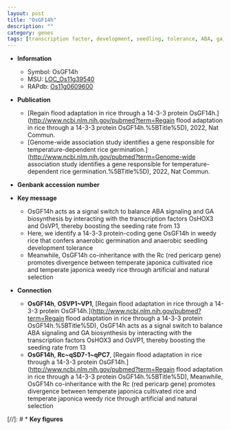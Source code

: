 ```yaml
---
layout: post
title: "OsGF14h"
description: ""
category: genes
tags: [transcription factor, development, seedling, tolerance, ABA, ga,  ga , GA, pericarp, GA biosynthesis,  ABA ]
---
```


* **Information**  
    + Symbol: OsGF14h  
    + MSU: [LOC_Os11g39540](http://rice.uga.edu/cgi-bin/ORF_infopage.cgi?orf=LOC_Os11g39540)  
    + RAPdb: [Os11g0609600](https://rapdb.dna.affrc.go.jp/locus/?name=Os11g0609600)  

* **Publication**  
    + [Regain flood adaptation in rice through a 14-3-3 protein OsGF14h.](http://www.ncbi.nlm.nih.gov/pubmed?term=Regain flood adaptation in rice through a 14-3-3 protein OsGF14h.%5BTitle%5D), 2022, Nat Commun.
    + [Genome-wide association study identifies a gene responsible for temperature-dependent rice germination.](http://www.ncbi.nlm.nih.gov/pubmed?term=Genome-wide association study identifies a gene responsible for temperature-dependent rice germination.%5BTitle%5D), 2022, Nat Commun.

* **Genbank accession number**  

* **Key message**  
    + OsGF14h acts as a signal switch to balance ABA signaling and GA biosynthesis by interacting with the transcription factors OsHOX3 and OsVP1, thereby boosting the seeding rate from 13
    + Here, we identify a 14-3-3 protein-coding gene OsGF14h in weedy rice that confers anaerobic germination and anaerobic seedling development tolerance
    + Meanwhile, OsGF14h co-inheritance with the Rc (red pericarp gene) promotes divergence between temperate japonica cultivated rice and temperate japonica weedy rice through artificial and natural selection

* **Connection**  
    + __OsGF14h__, __OSVP1~VP1__, [Regain flood adaptation in rice through a 14-3-3 protein OsGF14h.](http://www.ncbi.nlm.nih.gov/pubmed?term=Regain flood adaptation in rice through a 14-3-3 protein OsGF14h.%5BTitle%5D),  OsGF14h acts as a signal switch to balance ABA signaling and GA biosynthesis by interacting with the transcription factors OsHOX3 and OsVP1, thereby boosting the seeding rate from 13
    + __OsGF14h__, __Rc~qSD7-1~qPC7__, [Regain flood adaptation in rice through a 14-3-3 protein OsGF14h.](http://www.ncbi.nlm.nih.gov/pubmed?term=Regain flood adaptation in rice through a 14-3-3 protein OsGF14h.%5BTitle%5D),  Meanwhile, OsGF14h co-inheritance with the Rc (red pericarp gene) promotes divergence between temperate japonica cultivated rice and temperate japonica weedy rice through artificial and natural selection

[//]: # * **Key figures**  


